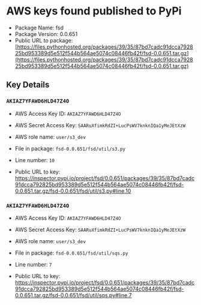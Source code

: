 # AWS keys found published to PyPi

* Package Name: fsd
* Package Version: 0.0.651
* Public URL to package: [https://files.pythonhosted.org/packages/39/35/87bd7cadc91dcca792825bd953389d5e512f544b564ae5074c08446fb42f/fsd-0.0.651.tar.gz](https://files.pythonhosted.org/packages/39/35/87bd7cadc91dcca792825bd953389d5e512f544b564ae5074c08446fb42f/fsd-0.0.651.tar.gz)

## Key Details

### `AKIAZ7YFAWD6HLD47Z4O`

* AWS Access Key ID: `AKIAZ7YFAWD6HLD47Z4O`
* AWS Secret Access Key: `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` 
* AWS role name: `user/s3_dev`
* File in package: `fsd-0.0.651/fsd/util/s3.py`
* Line number: `10`

* Public URL to key: https://inspector.pypi.io/project/fsd/0.0.651/packages/39/35/87bd7cadc91dcca792825bd953389d5e512f544b564ae5074c08446fb42f/fsd-0.0.651.tar.gz/fsd-0.0.651/fsd/util/s3.py#line.10



### `AKIAZ7YFAWD6HLD47Z4O`

* AWS Access Key ID: `AKIAZ7YFAWD6HLD47Z4O`
* AWS Secret Access Key: `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` 
* AWS role name: `user/s3_dev`
* File in package: `fsd-0.0.651/fsd/util/sqs.py`
* Line number: `7`

* Public URL to key: https://inspector.pypi.io/project/fsd/0.0.651/packages/39/35/87bd7cadc91dcca792825bd953389d5e512f544b564ae5074c08446fb42f/fsd-0.0.651.tar.gz/fsd-0.0.651/fsd/util/sqs.py#line.7


